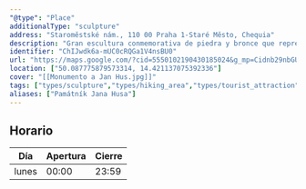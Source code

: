 ```yaml
---
"@type": "Place"
additionalType: "sculpture"
address: "Staroměstské nám., 110 00 Praha 1-Staré Město, Chequia"
description: "Gran escultura conmemorativa de piedra y bronce que representa a un mártir famoso, terminada en 1915."
identifier: "ChIJwdk6a-mUC0cRQGa1V4nsBU0"
url: "https://maps.google.com/?cid=5550102190430185024&g_mp=Cidnb29nbGUubWFwcy5wbGFjZXMudjEuUGxhY2VzLlNlYXJjaFRleHQQABgEIAA"
location: ["50.087775879573314, 14.421137075392336"]
cover: "[[Monumento a Jan Hus.jpg]]"
tags: ["types/sculpture","types/hiking_area","types/tourist_attraction","types/park","types/sports_activity_location","types/point_of_interest","types/establishment"]
aliases: ["Památník Jana Husa"]
---
```


## Horario

| Día  | Apertura  | Cierre  |
|---|---|---|
| lunes | 00:00 | 23:59 |